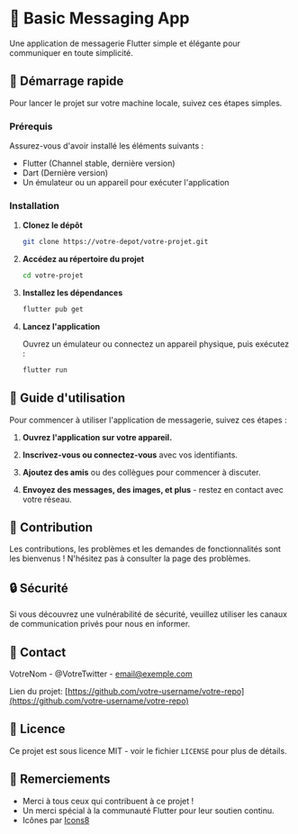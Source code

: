 # 📱 Basic Messaging App

Une application de messagerie Flutter simple et élégante pour communiquer en toute simplicité.

## 🚀 Démarrage rapide

Pour lancer le projet sur votre machine locale, suivez ces étapes simples.

### Prérequis

Assurez-vous d'avoir installé les éléments suivants :

- Flutter (Channel stable, dernière version)
- Dart (Dernière version)
- Un émulateur ou un appareil pour exécuter l'application

### Installation

1. **Clonez le dépôt**

   ```sh
   git clone https://votre-depot/votre-projet.git
   ```

2. **Accédez au répertoire du projet**

   ```sh
   cd votre-projet
   ```

3. **Installez les dépendances**

   ```sh
   flutter pub get
   ```

4. **Lancez l'application**

   Ouvrez un émulateur ou connectez un appareil physique, puis exécutez :

   ```sh
   flutter run
   ```

## 📖 Guide d'utilisation

Pour commencer à utiliser l'application de messagerie, suivez ces étapes :

1. **Ouvrez l'application sur votre appareil.**

2. **Inscrivez-vous ou connectez-vous** avec vos identifiants.

3. **Ajoutez des amis** ou des collègues pour commencer à discuter.

4. **Envoyez des messages, des images, et plus** - restez en contact avec votre réseau.

## 🤝 Contribution

Les contributions, les problèmes et les demandes de fonctionnalités sont les bienvenus ! N'hésitez pas à consulter la page des problèmes.

## 🔒 Sécurité

Si vous découvrez une vulnérabilité de sécurité, veuillez utiliser les canaux de communication privés pour nous en informer.

## 📩 Contact

VotreNom - @VotreTwitter - email@exemple.com

Lien du projet: [https://github.com/votre-username/votre-repo](https://github.com/votre-username/votre-repo)

## 📜 Licence

Ce projet est sous licence MIT - voir le fichier `LICENSE` pour plus de détails.

## 💙 Remerciements

- Merci à tous ceux qui contribuent à ce projet !
- Un merci spécial à la communauté Flutter pour leur soutien continu.
- Icônes par [Icons8](https://icons8.com)
